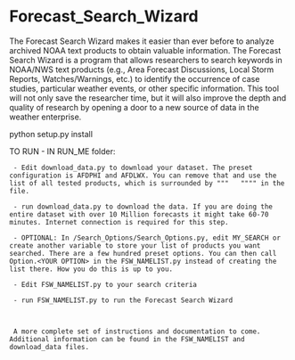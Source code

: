# Forecast_Search_Wizard
 The Forecast Search Wizard makes it easier than ever before to analyze archived NOAA text products to obtain valuable information. The Forecast Search Wizard is a program that allows researchers to search keywords in NOAA/NWS text products (e.g., Area Forecast Discussions, Local Storm Reports, Watches/Warnings, etc.) to identify the occurrence of case studies, particular weather events, or other specific information. This tool will not only save the researcher time, but it will also improve the depth and quality of research by opening a door to a new source of data in the weather enterprise.
 
 
 python setup.py install
 
 TO RUN - IN RUN_ME folder:
 
     - Edit download_data.py to download your dataset. The preset configuration is AFDPHI and AFDLWX. You can remove that and use the list of all tested products, which is surrounded by """   """" in the file. 
     
     - run download_data.py to download the data. If you are doing the entire dataset with over 10 Million forecasts it might take 60-70 minutes. Internet connection is required for this step.
     
     - OPTIONAL: In /Search_Options/Search_Options.py, edit MY_SEARCH or create another variable to store your list of products you want searched. There are a few hundred preset options. You can then call Option.<YOUR OPTION> in the FSW_NAMELIST.py instead of creating the list there. How you do this is up to you.
     
     - Edit FSW_NAMELIST.py to your search criteria
     
     - run FSW_NAMELIST.py to run the Forecast Search Wizard
     
     
     
     A more complete set of instructions and documentation to come. Additional information can be found in the FSW_NAMELIST and download_data files.
